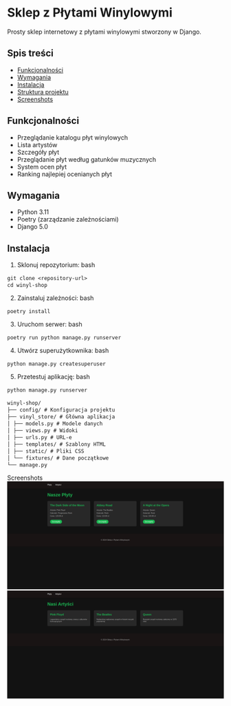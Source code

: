 # Sklep z Płytami Winylowymi

Prosty sklep internetowy z płytami winylowymi stworzony w Django.

## Spis treści
- [Funkcjonalności](#funkcjonalności)
- [Wymagania](#wymagania)
- [Instalacja](#instalacja)
- [Struktura projektu](#struktura-projektu)
- [Screenshots](#screenshots)
## Funkcjonalności

- Przeglądanie katalogu płyt winylowych
- Lista artystów
- Szczegóły płyt
- Przeglądanie płyt według gatunków muzycznych
- System ocen płyt
- Ranking najlepiej ocenianych płyt

## Wymagania

- Python 3.11
- Poetry (zarządzanie zależnościami)
- Django 5.0

## Instalacja

1. Sklonuj repozytorium:
bash
```
git clone <repository-url>
cd winyl-shop
```

2. Zainstaluj zależności:
bash
```
poetry install
```
3. Uruchom serwer:
bash
```
poetry run python manage.py runserver
```

4. Utwórz superużytkownika:
bash
```
python manage.py createsuperuser
```

5. Przetestuj aplikację:
bash
```
python manage.py runserver
```


```
winyl-shop/
├── config/ # Konfiguracja projektu
├── vinyl_store/ # Główna aplikacja
│ ├── models.py # Modele danych
│ ├── views.py # Widoki
│ ├── urls.py # URL-e
│ ├── templates/ # Szablony HTML
│ ├── static/ # Pliki CSS
│ └── fixtures/ # Dane początkowe
└── manage.py
```


Screenshots
![alt text](image.png)
![alt text](image-1.png)